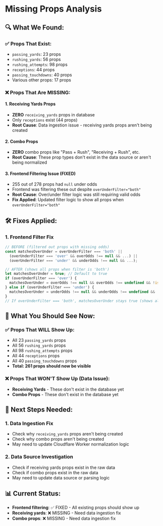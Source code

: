 # Missing Props Analysis

## 🔍 **What We Found:**

### ✅ **Props That Exist:**
- `passing_yards`: 23 props
- `rushing_yards`: 56 props  
- `rushing_attempts`: 98 props
- `receptions`: 44 props
- `passing_touchdowns`: 40 props
- Various other props: 17 props

### ❌ **Props That Are MISSING:**

#### 1. **Receiving Yards Props**
- **ZERO** `receiving_yards` props in database
- Only `receptions` exist (44 props)
- **Root Cause**: Data ingestion issue - receiving yards props aren't being created

#### 2. **Combo Props**
- **ZERO** combo props like "Pass + Rush", "Receiving + Rush", etc.
- **Root Cause**: These prop types don't exist in the data source or aren't being normalized

#### 3. **Frontend Filtering Issue (FIXED)**
- 255 out of 278 props had `null` under odds
- Frontend was filtering these out despite `overUnderFilter="both"`
- **Root Cause**: Over/under filter logic was still requiring valid odds
- **Fix Applied**: Updated filter logic to show all props when `overUnderFilter="both"`

## 🛠️ **Fixes Applied:**

### 1. **Frontend Filter Fix**
```typescript
// BEFORE (filtered out props with missing odds)
const matchesOverUnder = overUnderFilter === 'both' || 
  (overUnderFilter === 'over' && overOdds !== null && ...) || 
  (overUnderFilter === 'under' && underOdds !== null && ...);

// AFTER (shows all props when filter is 'both')
let matchesOverUnder = true; // Default to true
if (overUnderFilter === 'over') {
  matchesOverUnder = overOdds !== null && overOdds !== undefined && !isNaN(Number(overOdds));
} else if (overUnderFilter === 'under') {
  matchesOverUnder = underOdds !== null && underOdds !== undefined && !isNaN(Number(underOdds));
}
// If overUnderFilter === 'both', matchesOverUnder stays true (shows all props)
```

## 🎯 **What You Should See Now:**

### ✅ **Props That WILL Show Up:**
- All 23 `passing_yards` props
- All 56 `rushing_yards` props
- All 98 `rushing_attempts` props  
- All 44 `receptions` props
- All 40 `passing_touchdowns` props
- **Total: 261 props should now be visible**

### ❌ **Props That WON'T Show Up (Data Issue):**
- **Receiving Yards** - These don't exist in the database yet
- **Combo Props** - These don't exist in the database yet

## 🔧 **Next Steps Needed:**

### 1. **Data Ingestion Fix**
- Check why `receiving_yards` props aren't being created
- Check why combo props aren't being created
- May need to update Cloudflare Worker normalization logic

### 2. **Data Source Investigation**
- Check if receiving yards props exist in the raw data
- Check if combo props exist in the raw data
- May need to update data source or parsing logic

## 📊 **Current Status:**
- **Frontend filtering**: ✅ FIXED - All existing props should show up
- **Receiving yards**: ❌ MISSING - Need data ingestion fix
- **Combo props**: ❌ MISSING - Need data ingestion fix
